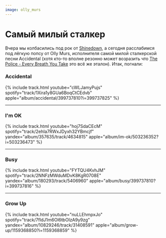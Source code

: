 ```yaml
---
image: olly_murs
---
```

# Самый милый сталкер

Вчера мы колбасились под рок от [Shinedown](/_channel/2020/10/17/shinedown/), а сегодня расслабимся под лёгкую попсу от Olly Murs,
исполнителя самой милой сталкерской песни Accidental (хотя кто-то вполне резонно может возразить что
[The Police - Every Breath You Take](https://www.youtube.com/watch?v=OMOGaugKpzs) это всё же эталон). Итак, погнали:

### Accidental
{% include track.html
youtube="cWLJamyPujs"
spotify="track/1Xira1y8GUa6BoqCtCEdvb"
apple="album/accidental/399737810?i=399737825"
%}

<hr>

### I'm OK
{% include track.html
youtube="hoj7SdaCEcM"
spotify="track/2ehIa7RWxJDyxh32YBmcjf"
yandex="album/357635/track/4634815"
apple="album/im-ok/503236352?i=503236473"
%}

<hr>

### Busy
{% include track.html
youtube="FYTQU4KvhJM"
spotify="track/2NNFzMWduMDvK8KgR0708E"
yandex="album/180293/track/5406960"
apple="album/busy/399737810?i=399737816"
%}

<hr>

### Grow Up
{% include track.html
youtube="nuLLEhmpxJo"
spotify="track/7fldJ1m6Ol6tbOIzA9y9zg"
yandex="album/10829246/track/31408591"
apple="album/grow-up/1159368850?i=1159368859"
%}
